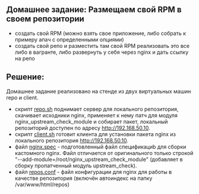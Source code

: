## Домашнее задание: Размещаем свой RPM в своем репозитории
- создать свой RPM (можно взять свое приложение, либо собрать к примеру апач с определенными опциями)
- создать свой репо и разместить там свой RPM реализовать это все либо в вагранте, либо развернуть у себя через nginx и дать ссылку на репо
## Решение:
Домашнее задание реализовано на стенде из двух виртуальных машин repo и client.
- cкрипт [repo.sh](repo.sh) поднимает сервер для локального репозитория, скачивает исходники nginx, применяет к нему патч для модуля nginx_upstream_check_module и собирает пакет, локальный репозиторий доступен по адресу http://192.168.50.10.
- cкрипт [client.sh](client.sh) готовит клиента для установки пакета nginx из локального репозитория http://192.168.50.10.
- файл [nginx.spec](nginx.spec) - подготовленный файл спецификациb для сборки кастомного nginx. Файл отличается от оригинального только строкой "--add-module=/root/nginx_upstream_check_module" (добавляет в сборку пропатченный модуль upstream_check).
- файл [repos.conf](repos.conf) - файл конфигурации для nginx для работы в качестве репозитория (включён автоиндекс на папку /var/www/html/repos)

